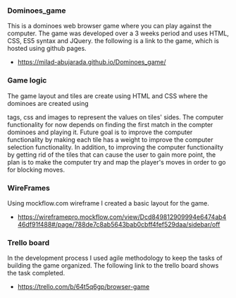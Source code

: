 ### Dominoes_game
This is a dominoes web browser game where you can play against the computer. The game was developed over a 3 weeks period and uses HTML, CSS, ES5 syntax and JQuery. the following is a link to the game, which is hosted using github pages.
* https://milad-abujarada.github.io/Dominoes_game/
### Game logic
The game layout and tiles are create using HTML and CSS where the dominoes are created using <div> tags, css and images to represent the values on tiles' sides. The computer functionality for now depends on finding the first match in the compter dominoes and playing it. Future goal is to improve the computer functionality by making each tile has a weight to improve the computer selection functionality. In addition, to improving the computer functionailty by getting rid of the tiles that can cause the user to gain more point, the plan is to make the computer try and map the player's moves in order to go for blocking moves.
### WireFrames
Using mockflow.com wireframe I created a basic layout for the game.
* https://wireframepro.mockflow.com/view/Dcd849812909994e6474ab446df91f488#/page/788de7c8ab5643bab0cbff4fef529daa/sidebar/off 
### Trello board
In the development process I used agile methodology to keep the tasks of building the game organized. The following link to the trello board shows the task completed.
* https://trello.com/b/64t5q6gp/browser-game
